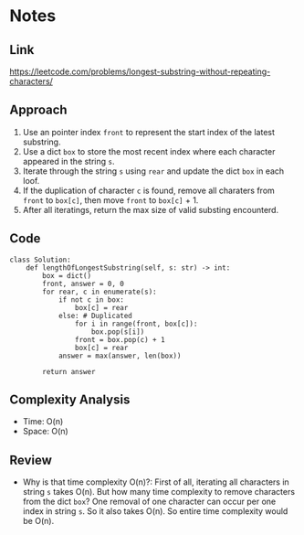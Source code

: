 # Notes

## Link
https://leetcode.com/problems/longest-substring-without-repeating-characters/

## Approach
1. Use an pointer index `front` to represent the start index of the latest substring.
2. Use a dict `box` to store the most recent index where each character appeared in the string `s`.
3. Iterate through the string `s` using `rear` and update the dict `box` in each loof.
4. If the duplication of character `c` is found, remove all charaters from `front` to `box[c]`, then move `front` to `box[c]` + 1.
5. After all iteratings, return the max size of valid substing encounterd.

## Code
```
class Solution:
    def lengthOfLongestSubstring(self, s: str) -> int:
        box = dict()
        front, answer = 0, 0
        for rear, c in enumerate(s):
            if not c in box:
                box[c] = rear
            else: # Duplicated
                for i in range(front, box[c]):
                    box.pop(s[i])
                front = box.pop(c) + 1
                box[c] = rear
            answer = max(answer, len(box))

        return answer
```

## Complexity Analysis
- Time: O(n)
- Space: O(n)

## Review
- Why is that time complexity O(n)?: First of all, iterating all characters in string `s` takes O(n). But how many time complexity to remove characters from the dict `box`? One removal of one character can occur per one index in string `s`. So it also takes O(n). So entire time complexity would be O(n).